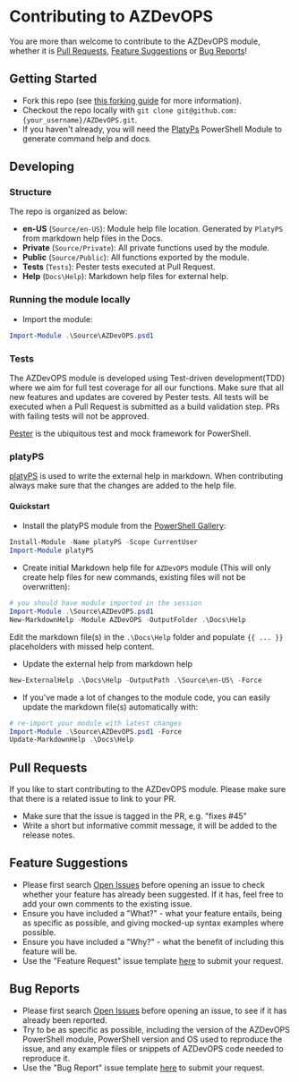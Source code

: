 # Contributing to AZDevOPS

You are more than welcome to contribute to the AZDevOPS module, whether it is [Pull Requests](#pull-requests), [Feature Suggestions](#feature-suggestions) or [Bug Reports](#bug-reports)!

## Getting Started

- Fork this repo (see [this forking guide](https://guides.github.com/activities/forking/) for more information).
- Checkout the repo locally with `git clone git@github.com:{your_username}/AZDevOPS.git`.
- If you haven't already, you will need the [PlatyPs](https://github.com/PowerShell/platyPS) PowerShell Module to generate command help and docs.

## Developing

### Structure

The repo is organized as below:

- **en-US** (`Source/en-US`): Module help file location. Generated by `PlatyPS` from markdown help files in the Docs.
- **Private** (`Source/Private`): All private functions used by the module.
- **Public** (`Source/Public`): All functions exported by the module.
- **Tests** (`Tests`): Pester tests executed at Pull Request.
- **Help** (`Docs\Help`): Markdown help files for external help.

### Running the module locally

- Import the module:

```powershell
Import-Module .\Source\AZDevOPS.psd1
```

### Tests

The AZDevOPS module is developed using Test-driven development(TDD) where we aim for full test coverage for all our functions. Make sure that all new features and updates are covered by Pester tests. All tests will be executed when a Pull Request is submitted as a build validation step. PRs with failing tests will not be approved.

[Pester](https://github.com/pester/Pester) is the ubiquitous test and mock framework for PowerShell.

### platyPS

[platyPS](https://github.com/PowerShell/platyPS) is used to write the external help in markdown. When contributing always make sure that the changes are added to the help file.

#### Quickstart

- Install the platyPS module from the [PowerShell Gallery](https://powershellgallery.com):

```powershell
Install-Module -Name platyPS -Scope CurrentUser
Import-Module platyPS
```

- Create initial Markdown help file for `AZDevOPS` module (This will only create help files for new commands, existing files will not be overwritten):

```powershell
# you should have module imported in the session
Import-Module .\Source\AZDevOPS.psd1
New-MarkdownHelp -Module AZDevOPS -OutputFolder .\Docs\Help
```

Edit the markdown file(s) in the `.\Docs\Help` folder and populate `{{ ... }}` placeholders with missed help content.

- Update the external help from markdown help

```powershell
New-ExternalHelp .\Docs\Help -OutputPath .\Source\en-US\ -Force
```

- If you've made a lot of changes to the module code, you can easily update the markdown file(s) automatically with:

```powershell
# re-import your module with latest changes
Import-Module .\Source\AZDevOPS.psd1 -Force
Update-MarkdownHelp .\Docs\Help
```

## Pull Requests

If you like to start contributing to the AZDevOPS module. Please make sure that there is a related issue to link to your PR.

- Make sure that the issue is tagged in the PR, e.g. "fixes #45"
- Write a short but informative commit message, it will be added to the release notes.

## Feature Suggestions

- Please first search [Open Issues](https://github.com/bjompen/AZDevOPS/issues) before opening an issue to check whether your feature has already been suggested. If it has, feel free to add your own comments to the existing issue.
- Ensure you have included a "What?" - what your feature entails, being as specific as possible, and giving mocked-up syntax examples where possible.
- Ensure you have included a "Why?" - what the benefit of including this feature will be.
- Use the "Feature Request" issue template [here](https://github.com/bjompen/AZDevOPS/issues/new/choose) to submit your request.

## Bug Reports

- Please first search [Open Issues](https://github.com/bjompen/AZDevOPS/issues) before opening an issue, to see if it has already been reported.
- Try to be as specific as possible, including the version of the AZDevOPS PowerShell module, PowerShell version and OS used to reproduce the issue, and any example files or snippets of AZDevOPS code needed to reproduce it.
- Use the "Bug Report" issue template [here](https://github.com/bjompen/AZDevOPS/issues/new/choose) to submit your request.
